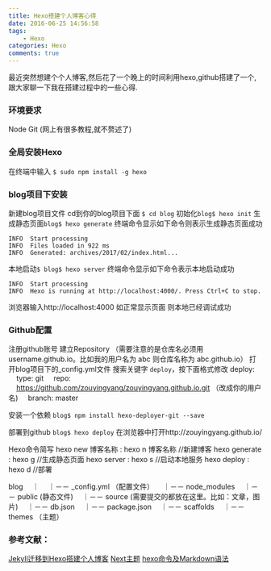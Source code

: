 ```yaml
---
title: Hexo搭建个人博客心得
date: 2016-06-25 14:56:58
tags:
    - Hexo
categories: Hexo
comments: true
---
```


最近突然想建个个人博客,然后花了一个晚上的时间利用hexo,github搭建了一个,跟大家聊一下我在搭建过程中的一些心得.
<!--more-->

### 环境要求
Node
Git
(网上有很多教程,就不赘述了)

### 全局安装Hexo
在终端中输入 `$ sudo npm install -g hexo`

### blog项目下安装
新建blog项目文件
cd到你的blog项目下面 `$ cd blog`
初始化`blog$ hexo init`
生成静态页面`blog$ hexo generate`
终端命令显示如下命令则表示生成静态页面成功
```
INFO  Start processing
INFO  Files loaded in 922 ms
INFO  Generated: archives/2017/02/index.html...
```

本地启动`$ blog$ hexo server`
终端命令显示如下命令表示本地启动成功
```
INFO  Start processing
INFO  Hexo is running at http://localhost:4000/. Press Ctrl+C to stop.
```
浏览器输入http://localhost:4000
如正常显示页面
则本地已经调试成功

### Github配置
注册github账号
建立Repository
（需要注意的是仓库名必须用 username.github.io。比如我的用户名为 abc 则仓库名称为 abc.github.io）
打开blog项目下的_config.yml文件
搜索关键字 `deploy`，按下面格式修改
deploy:
&nbsp;&nbsp;&nbsp;&nbsp;type: git
&nbsp;&nbsp;&nbsp;&nbsp;repo: &nbsp;&nbsp;&nbsp;&nbsp;https://github.com/zouyingyang/zouyingyang.github.io.git   （改成你的用户名)
&nbsp;&nbsp;&nbsp;&nbsp;branch: master

安装一个依赖
`blog$ npm install hexo-deployer-git --save`

部署到github
`blog$ hexo deploy`
在浏览器中打开http://zouyingyang.github.io/

Hexo命令简写
hexo new 博客名称 : hexo n 博客名称 //新建博客
hexo generate : hexo g  //生成静态页面
hexo server : hexo s  //启动本地服务
hexo deploy : hexo d  //部署


blog
　｜
　｜－－ _config.yml （配置文件）
　｜－－ node_modules
　｜－－ public (静态文件)
　｜－－ source (需要提交的都放在这里。比如：文章，图片)
　｜－－ db.json
　｜－－ package.json
　｜－－ scaffolds
　｜－－ themes （主题）

### 参考文献：
[Jekyll迁移到Hexo搭建个人博客](http://www.ezlippi.com/blog/2016/02/jekyll-to-hexo.html#more)
[Next主题](http://theme-next.iissnan.com/)
[hexo命令及Markdown语法](http://www.tuicool.com/articles/I36zYr)



